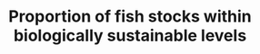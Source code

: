---
actual_indicator_available: The Fish Stock Sustainability Index (FSSI)
actual_indicator_available_description: The FSSI measures the performance of the most
  important federally-managed stocks  that represent 85% of total U.S. catch.
comments_and_limitations: '1) The global metadata indicates that fish stocks are within
  biologically sustainable levels if abundance is at or higher than the level that
  can produce the maximum sustainable yield (MSY).  All U.S. federal stocks are managed
  to achieve the sustainability goals of the Magnuson-Stevenson Act, including requirements
  to end overfishing and rebuild, to achieve MSY.  In 2015, 91% of federally managed
  stocks were not subject to overfishing and 84% were not overfished.  U.S. Metadata
  indicates that fish stocks are within biologically sustainable levels if abundance
  is at or higher than 80% for non-rebuilding stocks (100% for rebuilding stocks)
  of the level that can produce maximum sustainable yield.  2) The Global Metadata
  reports at the United Nations statistical areas by species or species groups, while
  U.S. Metadata reports at the species complex, species, or stock level for U.S. managed
  stocks throughout their range. Note: US data are not available for years prior to
  2005.'
data_non_statistical: false
date_metadata_updated: '2017-09-26'
goal_meta_link: http://unstats.un.org/sdgs/files/metadata-compilation/Metadata-Goal-14.pdf
goal_meta_link_page: 5
graph: longitudinal
graph_status_notes: Graphed
graph_title: Percentage of US fish stocks at a sustainable level
graph_type: line
graph_type_description: Line graph
has_metadata: true
indicator: 14.4.1
indicator_definition: The indicator we propose is the "proportion of fish stocks within
  biologically sustainable levels", not limits. It is therefore slightly different
  from the indicator 7.4 currently included in the Millennium Development Goals. The
  FAO Committee on Fisheries has requested changes (see the 2012 and 2014 Reports
  of the 30th and 31st Sessions of the Committee on Fisheries) in the description
  of the status of the stocks based on sustainability to ensure clarify and reduce
  misunderstandings by the general public. The concept of "within biologically sustainable
  levels" means that abundance of the fish stock is at or higher than the level that
  can produce the maximum sustainable yield. We estimated 584 fish stocks around world,
  representing 70% of global landings. Each stock was estimated using the method described
  in FAO Technical Paper 569. If the stock has abundance below the level that can
  produce maximum sustainable yield, it was counted as overfished. The indicator measures
  the % of the assessed stocks are within biologically sustainable levels.
indicator_name: Proportion of fish stocks within biologically sustainable levels
indicator_variable: prop_fish_biosust
layout: indicator
periodicity: Annual
permalink: /14-4-1/
published: true
reporting_status: complete
sdg_goal: 14
source_active_1: true
source_agency_staff_email_1: Karen.E.Greene@noaa.gov
source_agency_staff_name_1: Karen E. Greene
source_agency_survey_dataset_1: National Oceanic and Atmospheric Administration/National
  Marine Fisheries Service/Species Information System
source_notes_1: null
source_title: null
source_url: https://www.st.nmfs.noaa.gov/sisPortal/sisPortalMain.jsp
target: By 2020, effectively regulate harvesting and end overfishing, illegal, unreported
  and unregulated fishing and destructive fishing practices and implement science-based
  management plans, in order to restore fish stocks in the shortest time feasible,
  at least to levels that can produce maximum sustainable yield as determined by their
  biological characteristics.
target_id: '14.4'
title: Proportion of fish stocks within biologically sustainable levels
un_custodial_agency: FAO
un_designated_tier: '1'
unit_of_measure: Percentage of stocks at sustainable level
us_method_of_computation: "Stocks are at the sustainable level if abundance \u2265\
  \ 80% of the abundance at the maximum sustainable yield, with the exception of rebuilding\
  \ stocks, which must be at 100%.  Percentage of stocks at sustainable level is calculated\
  \ by dividing the total number of stocks at the sustainable level by the total number\
  \ of FSSI stocks with known stock status / abundance levels."
variable_description: null
variable_notes: null
---